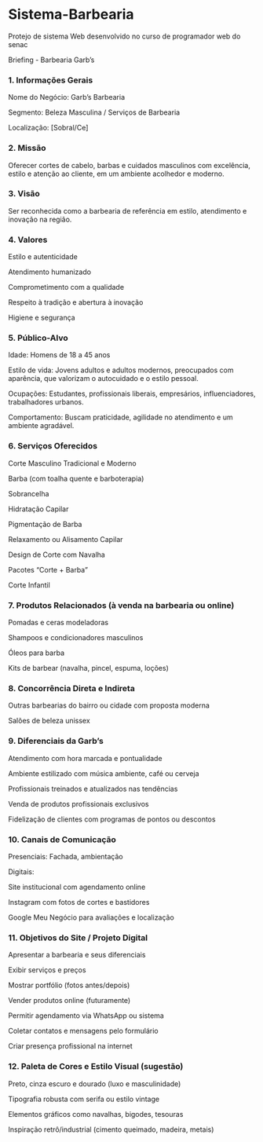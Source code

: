 # Sistema-Barbearia
Protejo de sistema Web desenvolvido no curso de programador web do senac

 Briefing - Barbearia Garb’s
### 1. Informações Gerais
Nome do Negócio: Garb’s Barbearia

Segmento: Beleza Masculina / Serviços de Barbearia

Localização: [Sobral/Ce]

### 2. Missão
Oferecer cortes de cabelo, barbas e cuidados masculinos com excelência, estilo e atenção ao cliente, em um ambiente acolhedor e moderno.

### 3. Visão
Ser reconhecida como a barbearia de referência em estilo, atendimento e inovação na região.

### 4. Valores
Estilo e autenticidade

Atendimento humanizado

Comprometimento com a qualidade

Respeito à tradição e abertura à inovação

Higiene e segurança

### 5. Público-Alvo
Idade: Homens de 18 a 45 anos

Estilo de vida: Jovens adultos e adultos modernos, preocupados com aparência, que valorizam o autocuidado e o estilo pessoal.

Ocupações: Estudantes, profissionais liberais, empresários, influenciadores, trabalhadores urbanos.

Comportamento: Buscam praticidade, agilidade no atendimento e um ambiente agradável.

### 6. Serviços Oferecidos
Corte Masculino Tradicional e Moderno

Barba (com toalha quente e barboterapia)

Sobrancelha

Hidratação Capilar

Pigmentação de Barba

Relaxamento ou Alisamento Capilar

Design de Corte com Navalha

Pacotes “Corte + Barba”

Corte Infantil

### 7. Produtos Relacionados (à venda na barbearia ou online)
Pomadas e ceras modeladoras

Shampoos e condicionadores masculinos

Óleos para barba

Kits de barbear (navalha, pincel, espuma, loções)

### 8. Concorrência Direta e Indireta
Outras barbearias do bairro ou cidade com proposta moderna

Salões de beleza unissex


### 9. Diferenciais da Garb’s
Atendimento com hora marcada e pontualidade

Ambiente estilizado com música ambiente, café ou cerveja 

Profissionais treinados e atualizados nas tendências

Venda de produtos profissionais exclusivos

Fidelização de clientes com programas de pontos ou descontos

### 10. Canais de Comunicação
Presenciais: Fachada, ambientação

Digitais:

Site institucional com agendamento online

Instagram com fotos de cortes e bastidores


Google Meu Negócio para avaliações e localização

### 11. Objetivos do Site / Projeto Digital
Apresentar a barbearia e seus diferenciais

Exibir serviços e preços

Mostrar portfólio (fotos antes/depois)

Vender produtos online (futuramente)

Permitir agendamento via WhatsApp ou sistema

Coletar contatos e mensagens pelo formulário

Criar presença profissional na internet

### 12. Paleta de Cores e Estilo Visual (sugestão)
Preto, cinza escuro e dourado (luxo e masculinidade)

Tipografia robusta com serifa ou estilo vintage

Elementos gráficos como navalhas, bigodes, tesouras

Inspiração retrô/industrial (cimento queimado, madeira, metais)
